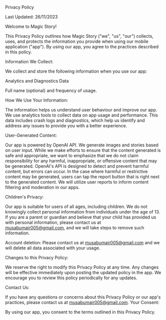 Privacy Policy

Last Updated: 26/11/2023

Welcome to Magic Story!

This Privacy Policy outlines how Magic Story ("we", "us", "our") collects, uses, and protects the information you provide when using our mobile application ("app"). By using our app, you agree to the practices described in this policy.

Information We Collect:

We collect and store the following information when you use our app:

Analytics and Diagnostics Data

Full name (optional) and frequency of usage. 

How We Use Your Information:

The information helps us understand user behaviour and improve our app. We use analytics tools to collect data on app usage and performance. This data includes crash logs and diagnostics, which help us identify and address any issues to provide you with a better experience.

User-Generated Content:

Our app is powered by OpenAI API. We generate images and stories based on user input. While we make efforts to ensure that the content generated is safe and appropriate, we want to emphasize that we do not claim responsibility for any harmful, inappropriate, or offensive content that may be generated. OpenAI's API is designed to detect and prevent harmful content, but errors can occur. In the case where harmful or restrictive content may be generated, users can tap the report button that is right next to the generated content. We will utilize user reports to inform content filtering and moderation in our apps.

Children's Privacy:

Our app is suitable for users of all ages, including children. We do not knowingly collect personal information from individuals under the age of 13. If you are a parent or guardian and believe that your child has provided us with personal information, please contact us at musabumair005@gmail.com, and we will take steps to remove such information.

Account deletion:
Please contact us at musabumair005@gmail.com and we will delete all data associated with your usage.

Changes to this Privacy Policy:

We reserve the right to modify this Privacy Policy at any time. Any changes will be effective immediately upon posting the updated policy in the app. We encourage you to review this policy periodically for any updates.

Contact Us:

If you have any questions or concerns about this Privacy Policy or our app's practices, please contact us at musabumair005@gmail.com.
Your Consent:

By using our app, you consent to the terms outlined in this Privacy Policy.
